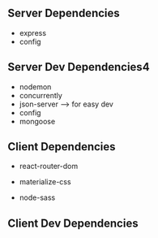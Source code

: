 ## Server Dependencies

- express
- config

## Server Dev Dependencies4

- nodemon
- concurrently
- json-server --> for easy dev
- config
- mongoose

## Client Dependencies

- react-router-dom

- materialize-css
- node-sass

## Client Dev Dependencies
